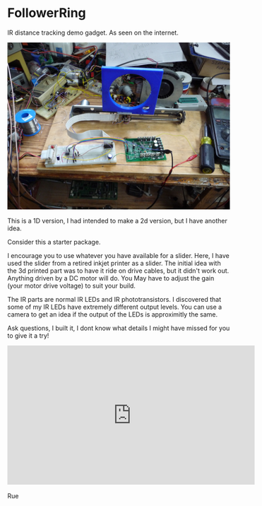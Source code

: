 # FollowerRing
IR distance tracking demo gadget. As seen on the internet.


![alt text](p1270999.jpg)

This is a 1D version, I had intended to make a 2d version, but I have
another idea.


Consider this a starter package.

I encourage you to use whatever you have available for a slider. 
 Here, I have used the slider from a retired inkjet printer as a 
 slider. The initial idea with the 3d printed part was to have it
 ride on drive cables, but it didn't work out. 
 Anything driven by a DC motor will do. You May have to adjust the
 gain (your motor drive voltage) to suit your build.
 
The IR parts are normal IR LEDs and IR phototransistors. I discovered
 that some of my IR LEDs have extremely different output levels. 
 You can use a camera to get an idea if the output of the LEDs is
 approximitly the same.
 
Ask questions, I built it, I dont know what details I might have 
 missed for you to give it a try!
 

<iframe width="560" height="315"
src="https://www.youtube.com/embed/vxrbg0bgX90" 
frameborder="0" 
allow="accelerometer; autoplay; encrypted-media; gyroscope; picture-in-picture" 
allowfullscreen></iframe>

  Rue
